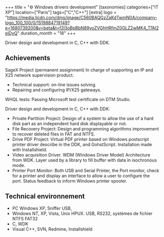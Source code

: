 +++
title = "⚙️ Windows drivers development"
[taxonomies]
categories=["IT XP"]
location=["Paris"]
tags=["C","C++"]
[extra]
logo = "https://media.licdn.com/dms/image/C560BAQGzZaKdTwmN0A/company-logo_100_100/0/1519884719149?e=1680739200&v=beta&t=f2l3oBpBbN89yoZVGhHRfmZ0GLZ2wMK4_T7Al2eiDyQ"
duration_month = "18"
+++

Driver design and development in C, C++ with DDK.

<!-- more -->

## Achievements

SageX Project (permanent assignment) In charge of supporting an IP and X25 network supervision product.

- Technical support: on-line issues solving.
- Repairing and configuring IP/X25 gateways.

WHQL tests: Passing Microsoft test certificate on DTM Studio.

Driver design and development in C, C++ with DDK:

- Private Partition Project: Design of a system to allow the use of a hard disk part as an independent hard disk displayable or not.
- File Recovery Project: Design and programming algorithms improvement to recover deleted files in FAT and NTFS.
- Drive PDF Project: Virtual PDF printer based on Windows postscript printer driver describe in the DDK, and GohstScript. Installation made with Installshield.
- Video acquisition Driver. WDM (Windows Driver Model) Architecture from WDK. Layer used by a library to fill buffer with data in isochronous mode.
- Printer Port Monitor: Both USB and Serial Printer, the Port monitor, check for a printer and display an interface to allow a user to configure the port. Status feedback to inform Windows printer spooler.

## Technical environnement

- PC Windows XP, Sniffer USB,
- Windows NT, XP, Vista, Unix HPUX. USB, RS232, systèmes de fichier NTFS FAT32
- C, WDK
- Visual C++, SVN, Redmine, Installshield

